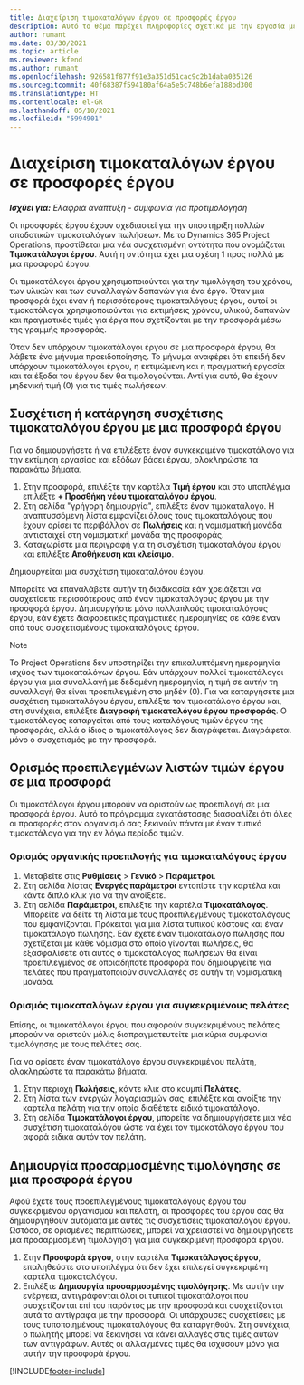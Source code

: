```yaml
---
title: Διαχείριση τιμοκαταλόγων έργου σε προσφορές έργου
description: Αυτό το θέμα παρέχει πληροφορίες σχετικά με την εργασία με τιμοκαταλόγους έργου σε προσφορές.
author: rumant
ms.date: 03/30/2021
ms.topic: article
ms.reviewer: kfend
ms.author: rumant
ms.openlocfilehash: 926581f877f91e3a351d51cac9c2b1daba035126
ms.sourcegitcommit: 40f68387f594180af64a5e5c748b6efa188bd300
ms.translationtype: HT
ms.contentlocale: el-GR
ms.lasthandoff: 05/10/2021
ms.locfileid: "5994901"
---
```

# <a name="manage-project-price-lists-on-project-quotes"></a>Διαχείριση τιμοκαταλόγων έργου σε προσφορές έργου 

_**Ισχύει για:** Ελαφριά ανάπτυξη - συμφωνία για προτιμολόγηση_

Οι προσφορές έργου έχουν σχεδιαστεί για την υποστήριξη πολλών αποδοτικών τιμοκαταλόγων πωλήσεων. Με το Dynamics 365 Project Operations, προστίθεται μια νέα συσχετισμένη οντότητα που ονομάζεται **Τιμοκατάλογοι έργου**. Αυτή η οντότητα έχει μια σχέση 1 προς πολλά με μια προσφορά έργου.

Οι τιμοκατάλογοι έργου χρησιμοποιούνται για την τιμολόγηση του χρόνου, των υλικών και των συναλλαγών δαπανών για ένα έργο. Όταν μια προσφορά έχει έναν ή περισσότερους τιμοκαταλόγους έργου, αυτοί οι τιμοκατάλογοι χρησιμοποιούνται για εκτιμήσεις χρόνου, υλικού, δαπανών και πραγματικές τιμές για έργα που σχετίζονται με την προσφορά μέσω της γραμμής προσφοράς.

Όταν δεν υπάρχουν τιμοκατάλογοι έργου σε μια προσφορά έργου, θα λάβετε ένα μήνυμα προειδοποίησης. Το μήνυμα αναφέρει ότι επειδή δεν υπάρχουν τιμοκατάλογοι έργου, η εκτιμώμενη και η πραγματική εργασία και τα έξοδα του έργου δεν θα τιμολογούνται. Αντί για αυτό, θα έχουν μηδενική τιμή (0) για τις τιμές πωλήσεων.

## <a name="associate-or-disassociate-a-project-price-list-on-a-project-quote"></a>Συσχέτιση ή κατάργηση συσχέτισης τιμοκαταλόγου έργου με μια προσφορά έργου

Για να δημιουργήσετε ή να επιλέξετε έναν συγκεκριμένο τιμοκατάλογο για την εκτίμηση εργασίας και εξόδων βάσει έργου, ολοκληρώστε τα παρακάτω βήματα.

1. Στην προσφορά, επιλέξτε την καρτέλα **Τιμή έργου** και στο υποπλέγμα επιλέξτε **+ Προσθήκη νέου τιμοκαταλόγου έργου**.
2. Στη σελίδα "γρήγορη δημιουργία", επιλέξτε έναν τιμοκατάλογο. Η αναπτυσσόμενη λίστα εμφανίζει όλους τους τιμοκαταλόγους που έχουν ορίσει το περιβάλλον σε **Πωλήσεις** και η νομισματική μονάδα αντιστοιχεί στη νομισματική μονάδα της προσφοράς.
4. Καταχωρίστε μια περιγραφή για τη συσχέτιση τιμοκαταλόγου έργου και επιλέξτε **Αποθήκευση και κλείσιμο**.

Δημιουργείται μια συσχέτιση τιμοκαταλόγου έργου.

Μπορείτε να επαναλάβετε αυτήν τη διαδικασία εάν χρειάζεται να συσχετίσετε περισσότερους από έναν τιμοκαταλόγους έργου με την προσφορά έργου. Δημιουργήστε μόνο πολλαπλούς τιμοκαταλόγους έργου, εάν έχετε διαφορετικές πραγματικές ημερομηνίες σε κάθε έναν από τους συσχετισμένους τιμοκαταλόγους έργου.

> [!NOTE]
> Το Project Operations δεν υποστηρίζει την επικαλυπτόμενη ημερομηνία ισχύος των τιμοκαταλόγων έργου. Εάν υπάρχουν πολλοί τιμοκατάλογοι έργου για μια συναλλαγή με δεδομένη ημερομηνία, η τιμή σε αυτήν τη συναλλαγή θα είναι προεπιλεγμένη στο μηδέν (0).
Για να καταργήσετε μια συσχέτιση τιμοκαταλόγου έργου, επιλέξτε τον τιμοκατάλογο έργου και, στη συνέχεια, επιλέξτε **Διαγραφή τιμοκαταλόγου έργου προσφοράς**. Ο τιμοκατάλογος καταργείται από τους καταλόγους τιμών έργου της προσφοράς, αλλά ο ίδιος ο τιμοκατάλογος δεν διαγράφεται. Διαγράφεται μόνο ο συσχετισμός με την προσφορά.

## <a name="set-up-default-project-price-lists-on-a-quote"></a>Ορισμός προεπιλεγμένων λιστών τιμών έργου σε μια προσφορά

Οι τιμοκατάλογοι έργου μπορούν να οριστούν ως προεπιλογή σε μια προσφορά έργου. Αυτό το πρόγραμμα εγκατάστασης διασφαλίζει ότι όλες οι προσφορές στον οργανισμό σας ξεκινούν πάντα με έναν τυπικό τιμοκατάλογο για την εν λόγω περίοδο τιμών.

### <a name="set-up-organizational-default-for-project-price-lists"></a>Ορισμός οργανικής προεπιλογής για τιμοκαταλόγους έργου

1. Μεταβείτε στις **Ρυθμίσεις** > **Γενικό** > **Παράμετροι**.
2. Στη σελίδα λίστας **Ενεργές παράμετροι** εντοπίστε την καρτέλα και κάντε διπλό κλικ για να την ανοίξετε. 
3. Στη σελίδα **Παράμετροι**, επιλέξτε την καρτέλα **Τιμοκατάλογος**. Μπορείτε να δείτε τη λίστα με τους προεπιλεγμένους τιμοκαταλόγους που εμφανίζονται. Πρόκειται για μια λίστα τυπικού κόστους και έναν τιμοκατάλογο πώλησης. Εάν έχετε έναν τιμοκατάλογο πώλησης που σχετίζεται με κάθε νόμισμα στο οποίο γίνονται πωλήσεις, θα εξασφαλίσετε ότι αυτός ο τιμοκατάλογος πωλήσεων θα είναι προεπιλεγμένος σε οποιαδήποτε προσφορά που δημιουργείτε για πελάτες που πραγματοποιούν συναλλαγές σε αυτήν τη νομισματική μονάδα.

### <a name="set-up-customer-specific-project-price-lists"></a>Ορισμός τιμοκαταλόγων έργου για συγκεκριμένους πελάτες

Επίσης, οι τιμοκατάλογοι έργου που αφορούν συγκεκριμένους πελάτες μπορούν να οριστούν μόλις διαπραγματευτείτε μια κύρια συμφωνία τιμολόγησης με τους πελάτες σας.

Για να ορίσετε έναν τιμοκατάλογο έργου συγκεκριμένου πελάτη, ολοκληρώστε τα παρακάτω βήματα.

1. Στην περιοχή **Πωλήσεις**, κάντε κλικ στο κουμπί **Πελάτες**.
2. Στη λίστα των ενεργών λογαριασμών σας, επιλέξτε και ανοίξτε την καρτέλα πελάτη για την οποία διαθέτετε ειδικό τιμοκατάλογο.
3. Στη σελίδα **Τιμοκατάλογοι έργου**, μπορείτε να δημιουργήσετε μια νέα συσχέτιση τιμοκαταλόγου ώστε να έχει τον τιμοκατάλογο έργου που αφορά ειδικά αυτόν τον πελάτη.

## <a name="create-custom-pricing-on-a-project-quote"></a>Δημιουργία προσαρμοσμένης τιμολόγησης σε μια προσφορά έργου

Αφού έχετε τους προεπιλεγμένους τιμοκαταλόγους έργου του συγκεκριμένου οργανισμού και πελάτη, οι προσφορές του έργου σας θα δημιουργηθούν αυτόματα με αυτές τις συσχετίσεις τιμοκαταλόγου έργου. Ωστόσο, σε ορισμένες περιπτώσεις, μπορεί να χρειαστεί να δημιουργήσετε μια προσαρμοσμένη τιμολόγηση για μια συγκεκριμένη προσφορά έργου. 

1. Στην **Προσφορά έργου**, στην καρτέλα **Τιμοκατάλογος έργου**, επαληθεύστε στο υποπλέγμα ότι δεν έχει επιλεγεί συγκεκριμένη καρτέλα τιμοκαταλόγου.
2. Επιλέξτε **Δημιουργία προσαρμοσμένης τιμολόγησης**. Με αυτήν την ενέργεια, αντιγράφονται όλοι οι τυπικοί τιμοκατάλογοι που συσχετίζονται επί του παρόντος με την προσφορά και συσχετίζονται αυτά τα αντίγραφα με την προσφορά. Οι υπάρχουσες συσχετίσεις με τους τυποποιημένους τιμοκαταλόγους θα καταργηθούν. Στη συνέχεια, ο πωλητής μπορεί να ξεκινήσει να κάνει αλλαγές στις τιμές αυτών των αντιγράφων. Αυτές οι αλλαγμένες τιμές θα ισχύσουν μόνο για αυτήν την προσφορά έργου.


[!INCLUDE[footer-include](../../includes/footer-banner.md)]
